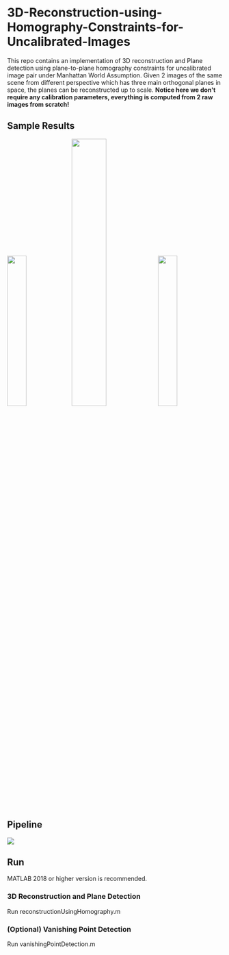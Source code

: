 # 3D-Reconstruction-using-Homography-Constraints-for-Uncalibrated-Images
This repo contains an implementation of 3D reconstruction and Plane detection using plane-to-plane homography constraints for uncalibrated image pair under Manhattan World Assumption. Given 2 images of the same scene from different perspective which has three main orthogonal planes in space, the planes can be reconstructed up to scale. **Notice here we don't require any calibration parameters, everything is computed from 2 raw images from scratch!**  

## Sample Results
<img src="https://github.com/ziliHarvey/3D-Reconstruction-using-Homography-Constraints-for-Uncalibrated-Images/blob/master/images/input/1_002.jpg" width=30% height=30%><img src="https://github.com/ziliHarvey/3D-Reconstruction-using-Homography-Constraints-for-Uncalibrated-Images/blob/master/demo/demo.gif" width=40% height=40%><img src="https://github.com/ziliHarvey/3D-Reconstruction-using-Homography-Constraints-for-Uncalibrated-Images/blob/master/images/input/1_003.jpg" width=30% height=30%>

## Pipeline
<img src="https://github.com/ziliHarvey/3D-Reconstruction-using-Homography-Constraints-for-Uncalibrated-Images/blob/master/demo/pipeline.jpg">

## Run
MATLAB 2018 or higher version is recommended.

### 3D Reconstruction and Plane Detection
Run reconstructionUsingHomography.m
### (Optional) Vanishing Point Detection
Run vanishingPointDetection.m
